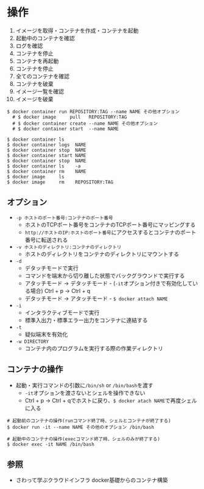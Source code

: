 # 操作
1. イメージを取得・コンテナを作成・コンテナを起動
2. 起動中のコンテナを確認
3. ログを確認
4. コンテナを停止
5. コンテナを再起動
6. コンテナを停止
7. 全てのコンテナを確認
8. コンテナを破棄
9. イメージ一覧を確認
10. イメージを破棄

```
$ docker container run REPOSITORY:TAG --name NAME その他オプション
  # $ docker image     pull   REPOSITORY:TAG
  # $ docker container create --name NAME その他オプション
  # $ docker container start  --name NAME

$ docker container ls
$ docker container logs  NAME
$ docker container stop  NAME
$ docker container start NAME
$ docker container stop  NAME
$ docker container ls    -a
$ docker container rm    NAME
$ docker image     ls
$ docker image     rm    REPOSITORY:TAG
```

## オプション
- `-p ホストのポート番号:コンテナのポート番号`
  - ホストのTCPポート番号をコンテナのTCPポート番号にマッピングする
  - `http://ホストのIP:ホストのポート番号`にアクセスするとコンテナのポート番号に転送される
- `-v ホストのディレクトリ:コンテナのディレクトリ`
  - ホストのディレクトリをコンテナのディレクトリにマウントする
- `-d`
  - デタッチモードで実行
  - コマンドを端末から切り離した状態でバックグラウンドで実行する
  - アタッチモード -> デタッチモード - (`-it`オプション付きで有効化している場合) Ctrl + p -> Ctrl + q
  - デタッチモード -> アタッチモード - `$ docker attach NAME`
- `-i`
  - インタラクティブモードで実行
  - 標準入出力・標準エラー出力をコンテナに連結する
- `-t`
  - 疑似端末を有効化
- `-w DIRECTORY`
  - コンテナ内のプログラムを実行する際の作業ディレクトリ

## コンテナの操作
- 起動・実行コマンドの引数に`/bin/sh` or `/bin/bash`を渡す
  - `-it`オプションを渡さないとシェルを操作できない
  - Ctrl + p -> Ctrl + qでホストに戻り、`$ docker atach NAME`で再度シェルに入る

```
# 起動前のコンテナの操作(runコマンド終了時、シェルとコンテナが終了する)
$ docker run -it --name NAME その他のオプション /bin/bash

# 起動中のコンテナの操作(execコマンド終了時、シェルのみが終了する)
$ docker exec -it NAME /bin/bash
```

## 参照
- さわって学ぶクラウドインフラ docker基礎からのコンテナ構築
